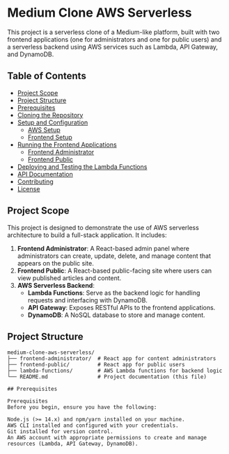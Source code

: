 # Medium Clone AWS Serverless

This project is a serverless clone of a Medium-like platform, built with two frontend applications (one for administrators and one for public users) and a serverless backend using AWS services such as Lambda, API Gateway, and DynamoDB.

## Table of Contents

- [Project Scope](#project-scope)
- [Project Structure](#project-structure)
- [Prerequisites](#prerequisites)
- [Cloning the Repository](#cloning-the-repository)
- [Setup and Configuration](#setup-and-configuration)
  - [AWS Setup](#aws-setup)
  - [Frontend Setup](#frontend-setup)
- [Running the Frontend Applications](#running-the-frontend-applications)
  - [Frontend Administrator](#frontend-administrator)
  - [Frontend Public](#frontend-public)
- [Deploying and Testing the Lambda Functions](#deploying-and-testing-the-lambda-functions)
- [API Documentation](#api-documentation)
- [Contributing](#contributing)
- [License](#license)

## Project Scope

This project is designed to demonstrate the use of AWS serverless architecture to build a full-stack application. It includes:

1. **Frontend Administrator**: A React-based admin panel where administrators can create, update, delete, and manage content that appears on the public site.
2. **Frontend Public**: A React-based public-facing site where users can view published articles and content.
3. **AWS Serverless Backend**:
   - **Lambda Functions**: Serve as the backend logic for handling requests and interfacing with DynamoDB.
   - **API Gateway**: Exposes RESTful APIs to the frontend applications.
   - **DynamoDB**: A NoSQL database to store and manage content.

## Project Structure

```plaintext
medium-clone-aws-serverless/
├── frontend-administrator/  # React app for content administrators
├── frontend-public/         # React app for public users
├── lambda-functions/        # AWS Lambda functions for backend logic
└── README.md                # Project documentation (this file)

## Prerequisites

Prerequisites
Before you begin, ensure you have the following:

Node.js (>= 14.x) and npm/yarn installed on your machine.
AWS CLI installed and configured with your credentials.
Git installed for version control.
An AWS account with appropriate permissions to create and manage resources (Lambda, API Gateway, DynamoDB).